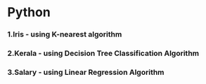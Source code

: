# Python
### 1.Iris - using K-nearest algorithm
### 2.Kerala - using Decision Tree Classification Algorithm
### 3.Salary - using Linear Regression Algorithm

